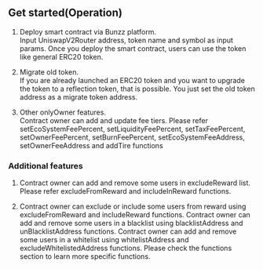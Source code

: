 ## Get started(Operation)

1. Deploy smart contract via Bunzz platform.  
Input UniswapV2Router address, token name and symbol as input params.
Once you deploy the smart contract, users can use the token like general ERC20 token.

2. Migrate old token.  
If you are already launched an ERC20 token and you want to upgrade the token to a reflection token, that is possible.
You just set the old token address as a migrate token address.

3. Other onlyOwner features.  
Contract owner can add and update fee tiers.
Please refer setEcoSystemFeePercent, setLiquidityFeePercent, setTaxFeePercent, setOwnerFeePercent, setBurnFeePercent, setEcoSystemFeeAddress, setOwnerFeeAddress and addTire functions

### Additional features

1. Contract owner can add and remove some users in excludeReward list.
Please refer excludeFromReward and includeInReward functions.

2. Contract owner can exclude or include some users from reward using excludeFromReward and includeReward functions.
Contract owner can add and remove some users in a blacklist using blacklistAddress and unBlacklistAddress functions.
Contract owner can add and remove some users in a whitelist using whitelistAddress and excludeWhitelistedAddress functions.
Please check the functions section to learn more specific functions.
